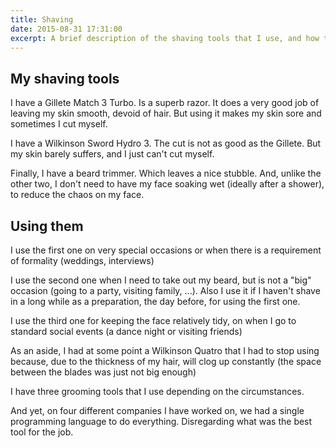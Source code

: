 ```yaml
---
title: Shaving
date: 2015-08-31 17:31:00
excerpt: A brief description of the shaving tools that I use, and how they relate to programming.
---
```


## My shaving tools

I have a Gillete Match 3 Turbo. Is a superb razor. It does a very good job of leaving my skin smooth, devoid of hair. But using it makes my skin sore and sometimes I cut myself.


I have a Wilkinson Sword Hydro 3. The cut is not as good as the Gillete. But my skin barely suffers, and I just can't cut myself.


Finally, I have a beard trimmer. Which leaves a nice stubble. And, unlike the other two, I don't need to have my face soaking wet (ideally after a shower), to reduce the chaos on my face.


## Using them

I use the first one on very special occasions or when there is a requirement of formality (weddings, interviews)


I use the second one when I need to take out my beard, but is not a "big" occasion (going to a party, visiting family, ...). Also I use it if I haven't shave in a long while as a preparation, the day before, for using the first one.


I use the third one for keeping the face relatively tidy, on when I go to standard social events (a dance night or visiting friends)


As an aside, I had at some point a Wilkinson Quatro that I had to stop using because, due to the thickness of my hair, will clog up constantly (the space between the blades was just not big enough)


I have three grooming tools that I use depending on the circumstances.


And yet, on four different companies I have worked on, we had a single programming language to do everything. Disregarding what was the best tool for the job.

